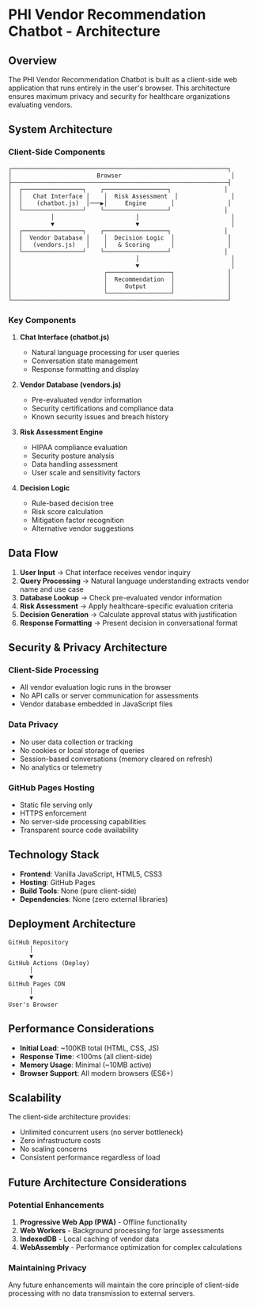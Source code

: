 # PHI Vendor Recommendation Chatbot - Architecture

## Overview

The PHI Vendor Recommendation Chatbot is built as a client-side web application that runs entirely in the user's browser. This architecture ensures maximum privacy and security for healthcare organizations evaluating vendors.

## System Architecture

### Client-Side Components

```
┌─────────────────────────────────────────────────────────────┐
│                        Browser                               │
├─────────────────────────────────────────────────────────────┤
│  ┌─────────────────┐    ┌──────────────────┐               │
│  │   Chat Interface │    │  Risk Assessment  │               │
│  │    (chatbot.js)  │───▶│     Engine       │               │
│  └─────────────────┘    └──────────────────┘               │
│           │                       │                          │
│           ▼                       ▼                          │
│  ┌─────────────────┐    ┌──────────────────┐               │
│  │  Vendor Database │    │  Decision Logic  │               │
│  │   (vendors.js)   │    │   & Scoring      │               │
│  └─────────────────┘    └──────────────────┘               │
│                                   │                          │
│                                   ▼                          │
│                          ┌──────────────────┐               │
│                          │  Recommendation  │               │
│                          │     Output       │               │
│                          └──────────────────┘               │
└─────────────────────────────────────────────────────────────┘
```

### Key Components

1. **Chat Interface (chatbot.js)**
   - Natural language processing for user queries
   - Conversation state management
   - Response formatting and display

2. **Vendor Database (vendors.js)**
   - Pre-evaluated vendor information
   - Security certifications and compliance data
   - Known security issues and breach history

3. **Risk Assessment Engine**
   - HIPAA compliance evaluation
   - Security posture analysis
   - Data handling assessment
   - User scale and sensitivity factors

4. **Decision Logic**
   - Rule-based decision tree
   - Risk score calculation
   - Mitigation factor recognition
   - Alternative vendor suggestions

## Data Flow

1. **User Input** → Chat interface receives vendor inquiry
2. **Query Processing** → Natural language understanding extracts vendor name and use case
3. **Database Lookup** → Check pre-evaluated vendor information
4. **Risk Assessment** → Apply healthcare-specific evaluation criteria
5. **Decision Generation** → Calculate approval status with justification
6. **Response Formatting** → Present decision in conversational format

## Security & Privacy Architecture

### Client-Side Processing
- All vendor evaluation logic runs in the browser
- No API calls or server communication for assessments
- Vendor database embedded in JavaScript files

### Data Privacy
- No user data collection or tracking
- No cookies or local storage of queries
- Session-based conversations (memory cleared on refresh)
- No analytics or telemetry

### GitHub Pages Hosting
- Static file serving only
- HTTPS enforcement
- No server-side processing capabilities
- Transparent source code availability

## Technology Stack

- **Frontend**: Vanilla JavaScript, HTML5, CSS3
- **Hosting**: GitHub Pages
- **Build Tools**: None (pure client-side)
- **Dependencies**: None (zero external libraries)

## Deployment Architecture

```
GitHub Repository
      │
      ▼
GitHub Actions (Deploy)
      │
      ▼
GitHub Pages CDN
      │
      ▼
User's Browser
```

## Performance Considerations

- **Initial Load**: ~100KB total (HTML, CSS, JS)
- **Response Time**: <100ms (all client-side)
- **Memory Usage**: Minimal (~10MB active)
- **Browser Support**: All modern browsers (ES6+)

## Scalability

The client-side architecture provides:
- Unlimited concurrent users (no server bottleneck)
- Zero infrastructure costs
- No scaling concerns
- Consistent performance regardless of load

## Future Architecture Considerations

### Potential Enhancements
1. **Progressive Web App (PWA)** - Offline functionality
2. **Web Workers** - Background processing for large assessments
3. **IndexedDB** - Local caching of vendor data
4. **WebAssembly** - Performance optimization for complex calculations

### Maintaining Privacy
Any future enhancements will maintain the core principle of client-side processing with no data transmission to external servers.